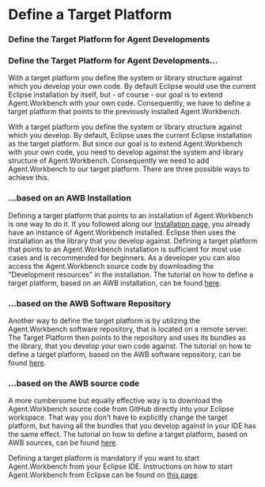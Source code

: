 # Define a Target Platform

### Define the Target Platform for Agent Developments

### Define the Target Platform for Agent Developments...

With a target platform you define the system or library structure against which you develop your own code. By default Eclipse would use the current Eclipse installation by itself, but - of course - our goal is to extend Agent.Workbench with your own code. Consequently, we have to define a target platform that points to the previously installed Agent.Workbench.

With a target platform you define the system or library structure against which you develop. By default, Eclipse uses the current Eclipse installation as the target platform. But since our goal is to extend Agent.Workbench with your own code, you need to develop against the system and library structure of Agent.Workbench. Consequently we need to add Agent.Workbench to our target platform. There are three possible ways to achieve this.

### ...based on an AWB Installation

Defining a target platform that points to an installation of Agent.Workbench is one way to do it. If you followed along our [Installation page](../installations.md), you already have an instance of Agent.Workbench installed. Eclipse then uses the installation as the library that you develop against. Defining a target platform that points to an Agent.Workbench installation is sufficient for most use cases and is recommended for beginners. As a developer you can also access the Agent.Workbench source code by downloading the "Development resources" in the installation. The tutorial on how to define a target platform, based on an AWB installation, can be found [here](target-platform-based-on-awb-installation.md).

### ...based on the AWB Software Repository

Another way to define the target platform is by utilizing the Agent.Workbench software repository, that is located on a remote server. The Target Platform then points to the repository and uses its bundles as the library, that you develop your own code against. The tutorial on how to define a target platform, based on the AWB software repository, can be found [here](getting-started-as-an-awb-developer.md).

### ...based on the AWB source code

A more cumbersome but equally effective way is to download the Agent.Workbench source code from GitHub directly into your Eclipse workspace. That way you don't have to explicitly change the target platform, but having all the bundles that you develop against in your IDE has the same effect. The tutorial on how to define a target platform, based on AWB sources, can be found [here](getting-started-as-an-awb-developer.md).

Defining a target platform is mandatory if you want to start Agent.Workbench from your Eclipse IDE. Instructions on how to start Agent.Workbench from Eclipse can be found on [this page](../starting-awb-from-eclipse.md).

